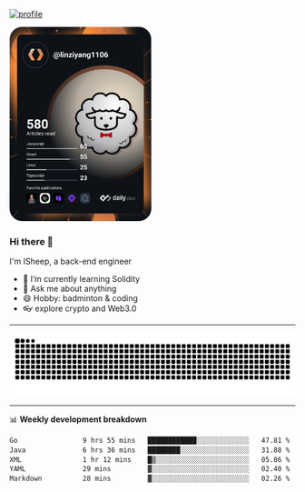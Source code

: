 [![profile](https://user-images.githubusercontent.com/54968314/208005045-e4b42f3b-833d-4242-bfcc-e764865553a2.svg)](https://www.calligrapher.ai/)

<a href="https://app.daily.dev/linziyang1106"><img src="/devcard.png" width="250" alt="ISheep's Dev Card"/></a>

### Hi there 🐏

I'm ISheep, a back-end engineer

- 🔭 I’m currently learning Solidity
- 💬 Ask me about anything
- 😄 Hobby: badminton & coding
- 👓 explore crypto and Web3.0

-------

![](https://raw.githubusercontent.com/ISheepp/ISheepp/output/github-contribution-grid-snake.svg)

-------

📊 **Weekly development breakdown**
<!--START_SECTION:waka-->

```txt
Go                9 hrs 55 mins   ████████████░░░░░░░░░░░░░   47.81 %
Java              6 hrs 36 mins   ████████░░░░░░░░░░░░░░░░░   31.88 %
XML               1 hr 12 mins    █▒░░░░░░░░░░░░░░░░░░░░░░░   05.86 %
YAML              29 mins         ▓░░░░░░░░░░░░░░░░░░░░░░░░   02.40 %
Markdown          28 mins         ▓░░░░░░░░░░░░░░░░░░░░░░░░   02.26 %
```

<!--END_SECTION:waka-->
